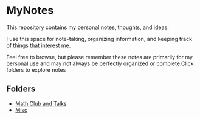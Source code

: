 # MyNotes

This repository contains my personal notes, thoughts, and ideas.

I use this space for note-taking, organizing information, and keeping track of things that interest me.

Feel free to browse, but please remember these notes are primarily for my personal use and may not always be perfectly organized or complete.Click folders to explore notes

## Folders
- [Math Club and Talks](Math%20Club%20and%20Talks/README.md)
- [Misc](Misc/README.md)

